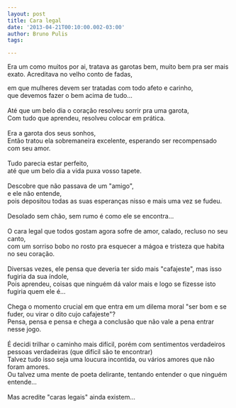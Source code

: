 ```yaml
---
layout: post
title: Cara legal
date: '2013-04-21T00:10:00.002-03:00'
author: Bruno Pulis
tags: 

---
```


Era um como muitos por ai, tratava as garotas bem, muito bem pra ser mais exato. Acreditava no velho conto de fadas,<div class="p3">em que mulheres devem ser tratadas com todo afeto e carinho,<div class="p3">que devemos fazer o bem acima de tudo...<div class="p4"><br /><div class="p3">Até que um belo dia o coração resolveu sorrir pra uma garota,<div class="p3">Com tudo que aprendeu, resolveu colocar em prática.<div class="p4"><br /><div class="p3">Era a garota dos seus sonhos,<div class="p3">Então tratou ela sobremaneira excelente, esperando ser recompensado com seu amor.<div class="p4"><br /><div class="p3">Tudo parecia estar perfeito,<div class="p3">até que um belo dia a vida puxa vosso tapete.<div class="p4"><br /><div class="p3">Descobre que não passava de um "amigo",<div class="p3">e ele não entende,<div class="p3">pois depositou todas as suas esperanças nisso e mais uma vez se fudeu.<div class="p4"><br /><div class="p3">Desolado sem chão, sem rumo é como ele se encontra...<div class="p4"><br /><div class="p3">O cara legal que todos gostam agora sofre de amor, calado, recluso no seu canto,<div class="p3">com um sorriso bobo no rosto pra esquecer a mágoa e tristeza que habita no seu coração.<div class="p4"><br /><div class="p3">Diversas vezes, ele pensa que deveria ter sido mais "cafajeste", mas isso fugiria da sua índole,<div class="p3">Pois aprendeu, coisas que ninguém dá valor mais e logo se fizesse isto fugiria quem ele é…<div class="p4"><br /><div class="p3">Chega o momento crucial em que entra em um dilema moral "ser bom e se fuder, ou virar o dito cujo cafajeste"?<div class="p3">Pensa, pensa e pensa e chega a conclusão que não vale a pena entrar nesse jogo.&nbsp;<div class="p4"><br /><div class="p3">É decidi trilhar o caminho mais difícil, porém com sentimentos verdadeiros pessoas verdadeiras (que difícil são te encontrar)<div class="p3">Talvez tudo isso seja uma loucura incontida, ou vários amores que não foram amores.<div class="p3">Ou talvez uma mente de poeta delirante, tentando entender o que ninguém entende…<div class="p4"><br /><div class="p3">Mas acredite "caras legais" ainda existem...<div class="p4"><br /><div class="p4"><br /><div class="p4"><br /><div class="p4"><br /><div class="p4"><br /><div class="p4"><br /><div class="p4"><br />